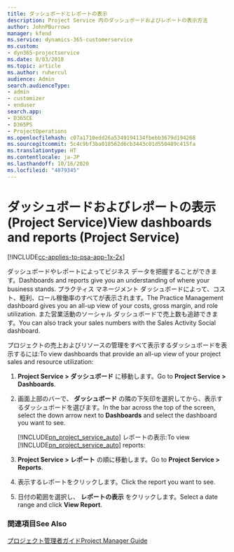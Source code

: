 ```yaml
---
title: ダッシュボードとレポートの表示
description: Project Service 内のダッシュボードおよびレポートの表示方法
author: JohnPBurrows
manager: kfend
ms.service: dynamics-365-customerservice
ms.custom:
- dyn365-projectservice
ms.date: 8/03/2018
ms.topic: article
ms.author: ruhercul
audience: Admin
search.audienceType:
- admin
- customizer
- enduser
search.app:
- D365CE
- D365PS
- ProjectOperations
ms.openlocfilehash: c07a1710edd26a5349194134fbebb3679d194268
ms.sourcegitcommit: 5c4c9bf3ba018562d6cb3443c01d550489c415fa
ms.translationtype: HT
ms.contentlocale: ja-JP
ms.lasthandoff: 10/16/2020
ms.locfileid: "4079345"
---
```

# <a name="view-dashboards-and-reports-project-service"></a><span data-ttu-id="62b7b-103">ダッシュボードおよびレポートの表示 (Project Service)</span><span class="sxs-lookup"><span data-stu-id="62b7b-103">View dashboards and reports (Project Service)</span></span>

[!INCLUDE[cc-applies-to-psa-app-1x-2x](../includes/cc-applies-to-psa-app-1x-2x.md)]

<span data-ttu-id="62b7b-104">ダッシュボードやレポートによってビジネス データを把握することができます。</span><span class="sxs-lookup"><span data-stu-id="62b7b-104">Dashboards and reports give you an understanding of where your business stands.</span></span> <span data-ttu-id="62b7b-105">プラクティス マネージメント ダッシュボードによって、コスト、粗利、ロール稼働率のすべてが表示されます。</span><span class="sxs-lookup"><span data-stu-id="62b7b-105">The Practice Management dashboard gives you an all-up view of your costs, gross margin, and role utilization.</span></span> <span data-ttu-id="62b7b-106">また営業活動のソーシャル ダッシュボードで売上数も追跡できます。</span><span class="sxs-lookup"><span data-stu-id="62b7b-106">You can also track your sales numbers with the Sales Activity Social dashboard.</span></span>  
  
 <span data-ttu-id="62b7b-107">プロジェクトの売上およびリソースの管理をすべて表示するダッシュボードを表示するには:</span><span class="sxs-lookup"><span data-stu-id="62b7b-107">To view dashboards that provide an all-up view of your project sales and resource utilization:</span></span>  
  
1. <span data-ttu-id="62b7b-108">**Project Service > ダッシュボード** に移動します。</span><span class="sxs-lookup"><span data-stu-id="62b7b-108">Go to **Project Service > Dashboards**.</span></span>  
  
2. <span data-ttu-id="62b7b-109">画面上部のバーで、 **ダッシュボード** の隣の下矢印を選択してから、表示するダッシュボードを選びます。</span><span class="sxs-lookup"><span data-stu-id="62b7b-109">In the bar across the top of the screen, select the down arrow next to **Dashboards** and select the dashboard you want to see.</span></span>  
  
   <span data-ttu-id="62b7b-110">[!INCLUDE[pn_project_service_auto](../includes/pn-project-service-auto.md)] レポートの表示:</span><span class="sxs-lookup"><span data-stu-id="62b7b-110">To view [!INCLUDE[pn_project_service_auto](../includes/pn-project-service-auto.md)] reports:</span></span>  
  
3. <span data-ttu-id="62b7b-111">**Project Service > レポート** の順に移動します。</span><span class="sxs-lookup"><span data-stu-id="62b7b-111">Go to **Project Service > Reports**.</span></span>  
  
4. <span data-ttu-id="62b7b-112">表示するレポートをクリックします。</span><span class="sxs-lookup"><span data-stu-id="62b7b-112">Click the report you want to see.</span></span>  
  
5. <span data-ttu-id="62b7b-113">日付の範囲を選択し、 **レポートの表示** をクリックします。</span><span class="sxs-lookup"><span data-stu-id="62b7b-113">Select a date range and click **View Report**.</span></span>  
  
### <a name="see-also"></a><span data-ttu-id="62b7b-114">関連項目</span><span class="sxs-lookup"><span data-stu-id="62b7b-114">See Also</span></span>  
 [<span data-ttu-id="62b7b-115">プロジェクト管理者ガイド</span><span class="sxs-lookup"><span data-stu-id="62b7b-115">Project Manager Guide</span></span>](../psa/project-manager-guide.md)
